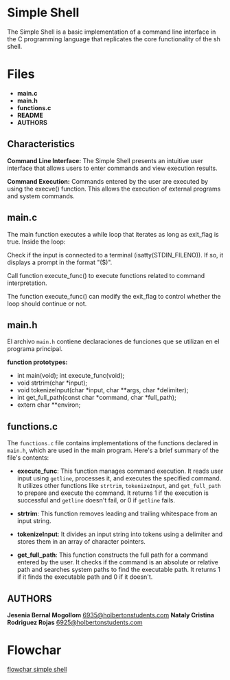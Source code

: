# Simple Shell

The Simple Shell is a basic implementation of a command line interface in the C programming language that replicates the core functionality of the sh shell.

# Files

 - **main.c** 
 - **main.h**
 -  **functions.c**
 -  **README**
 - **AUTHORS**

## Characteristics

**Command Line Interface:** The Simple Shell presents an intuitive user interface that allows users to enter commands and view execution results.

**Command Execution:** Commands entered by the user are executed by using the execve() function. This allows the execution of external programs and system commands.

## main.c
The main function executes a while loop that iterates as long as exit_flag is true. Inside the loop:

Check if the input is connected to a terminal (isatty(STDIN_FILENO)). If so, it displays a prompt in the format "($)".

Call function execute_func() to execute functions related to command interpretation.

The function execute_func() can modify the exit_flag to control whether the loop should continue or not.

## main.h

El archivo `main.h` contiene declaraciones de funciones que se utilizan en el programa principal.

**function prototypes:**

 - int main(void); int execute_func(void);
 - void strtrim(char *input);
 - void tokenizeInput(char *input, char **args, char *delimiter);
 -  int get_full_path(const char *command, char *full_path);
 -  extern char **environ;


## functions.c

The `functions.c` file contains implementations of the functions declared in `main.h`, which are used in the main program. Here's a brief summary of the file's contents:

-   **execute_func**: This function manages command execution. It reads user input using `getline`, processes it, and executes the specified command. It utilizes other functions like `strtrim`, `tokenizeInput`, and `get_full_path` to prepare and execute the command. It returns 1 if the execution is successful and `getline` doesn't fail, or 0 if `getline` fails.
    
-   **strtrim**: This function removes leading and trailing whitespace from an input string.
    
-   **tokenizeInput**: It divides an input string into tokens using a delimiter and stores them in an array of character pointers.
    
-   **get_full_path**: This function constructs the full path for a command entered by the user. It checks if the command is an absolute or relative path and searches system paths to find the executable path. It returns 1 if it finds the executable path and 0 if it doesn't.

## AUTHORS

**Jesenia Bernal Mogollom** <6935@holbertonstudents.com>
**Nataly Cristina Rodriguez Rojas** <6925@holbertonstudents.com>

# Flowchar
[flowchar simple shell](https://drive.google.com/file/d/1C3Qgq55CL5VPchin7JezLFs2MvH1TlOZ/view?usp=sharing)

